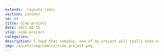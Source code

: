 ```yaml
---
extends: _layouts.comic
section: content
id: 44
title: Side project
date: 2021-06-15
slug: side-project
categories:
description: I hope that someday, one of my project will really took off.
img: /assets/img/comics/side_project.png
---
```

